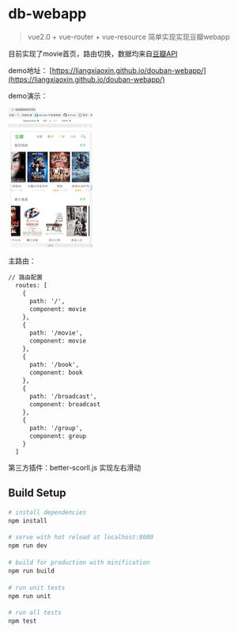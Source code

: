 # db-webapp

> vue2.0 + vue-router + vue-resource  简单实现实现豆瓣webapp

目前实现了movie首页，路由切换，数据均来自[豆瓣API](https://developers.douban.com/wiki/?title=guide)

demo地址：
[https://liangxiaoxin.github.io/douban-webapp/](https://liangxiaoxin.github.io/douban-webapp/)

demo演示：

![db-webapp](./moviegif.gif)

主路由：

	// 路由配置
	  routes: [
	    {
	      path: '/',
	      component: movie
	    },
	    {
	      path: '/movie',
	      component: movie
	    },
	    {
	      path: '/book',
	      component: book
	    },
	    {
	      path: '/broadcast',
	      component: broadcast
	    },
	    {
	      path: '/group',
	      component: group
	    }
	  ]

第三方插件：better-scorll.js 实现左右滑动

## Build Setup

``` bash
# install dependencies
npm install

# serve with hot reload at localhost:8080
npm run dev

# build for production with minification
npm run build

# run unit tests
npm run unit

# run all tests
npm test
```
